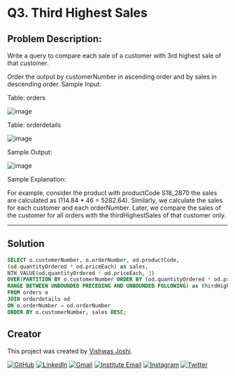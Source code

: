 # Q3. Third Highest Sales

## Problem Description:

Write a query to compare each sale of a customer with 3rd highest sale of that customer.

Order the output by customerNumber in ascending order and by sales in descending order.
Sample Input:

Table: orders

![image](https://github.com/vishwasjoshi2019/DSML/assets/98074283/d20caae7-2a78-40c8-abc0-195b61b97536)


Table: orderdetails

![image](https://github.com/vishwasjoshi2019/DSML/assets/98074283/387ed404-a6d5-42ef-bb73-8bff48b852ea)


Sample Output:

![image](https://github.com/vishwasjoshi2019/DSML/assets/98074283/ee7bb3f5-1940-4d4b-83df-6b158b3e6632)


Sample Explanation:

For example, consider the product with productCode S18_2870 the sales are calculated as (114.84 * 46 = 5282.64).
Similarly, we calculate the sales for each customer and each orderNumber. Later, we compare the sales of the customer for all orders with the thirdHighestSales of that customer only.

---

## Solution

```sql
SELECT o.customerNumber, o.orderNumber, od.productCode,
(od.quantityOrdered * od.priceEach) as sales, 
NTH_VALUE(od.quantityOrdered * od.priceEach, 3) 
OVER(PARTITION BY o.customerNumber ORDER BY (od.quantityOrdered * od.priceEach) DESC 
RANGE BETWEEN UNBOUNDED PRECEDING AND UNBOUNDED FOLLOWING) as thirdHighestSales
FROM orders o
JOIN orderdetails od 
ON o.orderNumber = od.orderNumber 
ORDER BY o.customerNumber, sales DESC;
```
## Creator

This project was created by [Vishwas Joshi](https://github.com/vishwasjoshi2019).


[![GitHub](https://img.shields.io/badge/GitHub-%40vishwasjoshi2019-blue)](https://github.com/vishwasjoshi2019)
[![LinkedIn](https://img.shields.io/badge/LinkedIn-%40vishwasjoshi2019-blue)](https://www.linkedin.com/in/vishwasjoshi2019/)
[![Gmail](https://img.shields.io/badge/Gmail-vishwasjoshi2019%40gmail.com-red)](mailto:vishwasjoshi2019@gmail.com)
[![Institute Email](https://img.shields.io/badge/Institute%20Email-vishwas.j%40iitgn.ac.in-red)](mailto:vishwas.j@iitgn.ac.in)
[![Instagram](https://img.shields.io/badge/Instagram-%40cursed__geek-orange)](https://www.instagram.com/cursed_geek/)
[![Twitter](https://img.shields.io/badge/Twitter-%40Vishwas79116150-blue)](https://twitter.com/Vishwas79116150)


